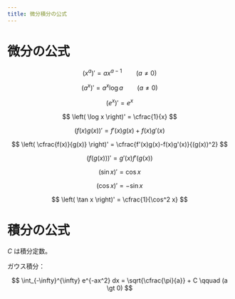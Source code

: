 ```yaml
---
title: 微分積分の公式
---
```


# 微分の公式

$$
\left( x^a \right)' = a x^{a-1} \qquad (a \ne 0)
$$

$$
\left( a^x \right)' = a^x \log a \qquad (a \ne 0)
$$

$$
\left( e^x \right)' = e^x
$$

$$
\left( \log x \right)' = \cfrac{1}{x}
$$

$$
\left( f(x) g(x) \right)' = f'(x) g(x) + f(x) g'(x)
$$

$$
\left( \cfrac{f(x)}{g(x)} \right)' = \cfrac{f'(x)g(x)-f(x)g'(x)}{(g(x))^2}
$$

$$
\left( f(g(x)) \right)' = g'(x) f'(g(x))
$$

$$
\left( \sin x \right)' = \cos x
$$

$$
\left( \cos x \right)' = - \sin x
$$

$$
\left( \tan x \right)' = \cfrac{1}{\cos^2 x}
$$



# 積分の公式

$C$ は積分定数。

ガウス積分：

$$
\int_{-\infty}^{\infty} e^{-ax^2} dx = \sqrt{\cfrac{\pi}{a}} + C \qquad (a \gt 0)
$$
